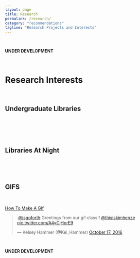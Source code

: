 ```yaml
---
layout: page
title: Research
permalink: /research/
category: "recommendations"
tagline: "Research Projects and Interests"
---
```

<br>
<p><b> UNDER DEVELOPMENT </b> <p>
<br>
<h1> Research Interests</h1>
<br>


<h2>Undergraduate Libraries</h2>
<br>


<br>
<p><p> 

<p><p><br>



<h2>Libraries At Night</h2>
<br> <p><p>


<br>

<h2>GIFS </h2> <br>  <p><p>

 <p> <a href="http://skillful.web.unc.edu/gifs/">How To Make A GIf</a><p>
 
 <blockquote class="twitter-tweet" data-lang="en"><p lang="en" dir="ltr">.<a href="https://twitter.com/jsgoforth">@jsgoforth</a> Greetings from our gif class!! <a href="https://twitter.com/thisiskimhenze">@thisiskimhenze</a> <a href="https://t.co/A4yCjHorE9">pic.twitter.com/A4yCjHorE9</a></p>&mdash; Kelsey Hammer (@Kel_Hammer) <a href="https://twitter.com/Kel_Hammer/status/788154450506571778">October 17, 2016</a></blockquote>
<script async src="//platform.twitter.com/widgets.js" charset="utf-8"></script>

<br> 
<p><b> UNDER DEVELOPMENT </b> <p>